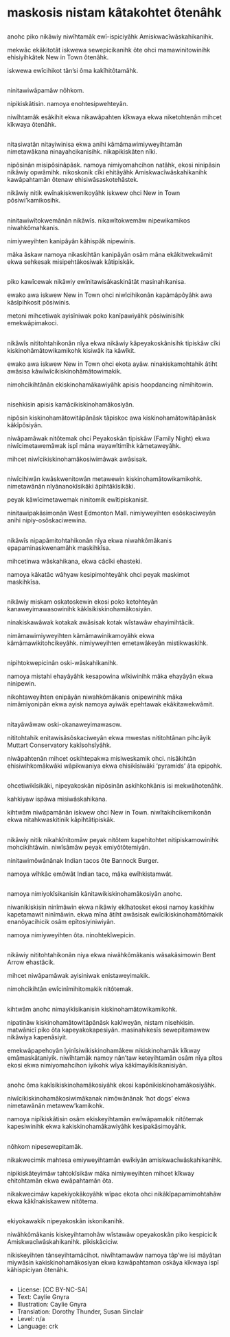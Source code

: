 # maskosis nistam kâtakohtet ôtenâhk

##
anohc piko nikâwiy niwîhtamâk ewî-ispiciyâhk Amiskwacîwâskahikanihk.

mekwâc ekâkitotât iskwewa sewepicikanihk ôte ohci mamawinitowinihk ehisiyihkâtek New in Town ôtenâhk.

iskwewa ewîcihikot tân’si ôma kakîhitôtamâhk.

##
ninitawiwâpamâw nôhkom.

nipikiskâtisin. namoya enohtesipwehteyân.

niwîhtamâk esâkihit ekwa nikawâpahten kîkwaya ekwa niketohtenân mihcet kîkwaya ôtenâhk.

##
nitasiwatân nitayiwinisa ekwa anihi kâmâmawimiyweyihtamân nimetawâkana ninayahcikanisihk. nikapikiskâten nîki.

nipôsinân misipôsinâpâsk. namoya nimiyomahcihon natâhk, ekosi ninipâsin nikâwiy opwâmihk. nikoskonik cîki ehitâyâhk Amiskwacîwâskahikanihk kawâpahtamân ôtenaw ehisiwâsaskotehâstek.

nikâwiy nitik ewînakiskwenikoyâhk iskwew ohci New in Town pôsiwi’kamikosihk.

##
ninitawiwîtokwemânân nikâwîs. nikawîtokwemâw nipewikamikos niwahkômahkanis.

nimiyweyihten kanipâyân kâhispâk nipewinis.

mâka âskaw namoya nikaskihtân kanipâyân osâm mâna ekâkitwekwâmit ekwa sehkesak misipehtâkosiwak kâtipiskâk.

##
piko kawîcewak nikâwiy ewînitawisâkaskinâtât masinahikanisa.

ewako awa iskwew New in Town ohci niwîcihikonân kapâmâpôyâhk awa kâsîpihkosit pôsiwinis.

metoni mihcetiwak ayisîniwak poko kanîpawiyâhk pôsiwinisihk emekwâpimakoci.

##
nikâwîs nititohtahikonân nîya ekwa nikâwiy kâpeyakoskânisihk tipiskâw cîki kiskinohâmâtowikamikohk kisiwâk ita kâwîkit.

ewako awa iskwew New in Town ohci ekota ayâw. ninakiskamohtahik âtiht awâsisa kâwîwîcikiskinohâmâtowimakik.

nimohcikihtânân ekiskinohamâkawiyâhk apisis hoopdancing nîmihitowin.

##
nisehkisin apisis kamâcikiskinohamâkosiyân.

nipôsin kiskinohamâtowitâpânâsk tâpiskoc awa kiskinohamâtowitâpânâsk kâkîpôsiyân.

niwâpamâwak nitôtemak ohci Peyakoskân tipiskâw (Family Night) ekwa niwîcimetawemâwak ispî mâna wayawîtimîhk kâmetaweyâhk.

mihcet niwîcikiskinohamâkosiwimâwak awâsisak.

##
niwîcihiwân kwâskwenitowân metawewin kiskinohamâtowikamikohk. nimetawânân nîyânanokîsikâki âpihtâkîsikâki.

peyak kâwîcimetawemak ninitomik ewîtipiskanisit.

ninitawipakâsimonân West Edmonton Mall. nimiyweyihten esôskaciweyân anihi nipiy-osôskaciwewina.

##
nikâwîs nipapâmitohtahikonân nîya ekwa niwahkômâkanis epapaminaskwenamâhk maskihkîsa.

mihcetinwa wâskahikana, ekwa câcîki ehasteki.

namoya kâkatâc wâhyaw kesipimohteyâhk ohci peyak maskimot maskihkîsa.

##
nikâwiy miskam oskatoskewin ekosi poko ketohteyân kanaweyimawasowinihk kâkîsikiskinohamâkosiyân.

ninakiskawâwak kotakak awâsisak kotak wîstawâw ehayimihtâcik.

nimâmawimiyweyihten kâmâmawinikamoyâhk ekwa kâmâmawikitohcikeyâhk. nimiyweyihten emetawâkeyân mistikwaskihk.

##
nipihtokwepicinân oski-wâskahikanihk.

namoya mistahi ehayâyâhk kesapowina wîkiwinihk mâka ehayâyân ekwa ninipewin.

nikohtaweyihten enipâyân niwahkômâkanis onipewinihk mâka nimâmiyonipân ekwa ayisk namoya ayiwâk epehtawak ekâkitawekwâmit.

##
nitayâwâwaw oski-okanaweyimawasow.

nititohtahik enitawisâsôskaciweyân ekwa mwestas nititohtânan pihcâyik Muttart Conservatory kakîsohsîyâhk.

niwâpahtenân mihcet oskihtepakwa misiweskamik ohci. nisâkihtân ehisiwihkomâkwâki wâpikwaniya ekwa ehisikîsiwâki ‘pyramids’ âta epipohk.

##
ohcetiwikîsikâki, nipeyakoskân nipôsinân askihkohkânis isi mekwâhotenâhk.

kahkiyaw ispâwa misiwâskahikana.

kihtwâm niwâpamânân iskwew ohci New in Town. niwîtakihcikemikonân ekwa nitahkwaskitinik kâpihtâtipiskâk.

##
nikâwiy nitik nikahkînitomâw peyak nitôtem kapehitohtet nitipiskamowinihk mohcikihtâwin. niwîsâmâw peyak emiyôtôtemiyân.

ninitawimôwânânak Indian tacos ôte Bannock Burger.

namoya wîhkâc emôwât Indian taco, mâka ewîhkistamwât.

##
namoya nimiyokîsikanisin kânitawikiskinohamâkosiyân anohc.

niwanikiskisin ninîmâwin ekwa nikâwiy ekîhatosket ekosi namoy kaskihiw kapetamawit ninîmâwin. ekwa mîna âtiht awâsisak ewîcikiskinohamâtômakik enanôyacihicik osâm epîtosiyiniwiyân.

namoya nimiyweyihten ôta. ninohtekîwepicin.

##
nikâwiy nititohtahikonân niya ekwa niwâhkômâkanis wâsakâsimowin Bent Arrow ehastâcik.

mihcet niwâpamâwak ayisiniwak enistaweyimakik.

nimohcikihtân ewîcinîmihitomakik nitôtemak.

##
kihtwâm anohc nimayikîsikanisin kiskinohamâtowikamikohk.

nipatinâw kiskinohamâtowitâpânâsk kakîweyân, nistam nisehkisin. matwânicî piko ôta kapeyakokapesiyân. masinahikesîs sewepitamawew nikâwiya kapenâsiyit.

emekwâpapehoyân îyinîsiwikiskinohamâkew nikiskinohamâk kîkway emâmaskâtaniyik. niwîhtamâk namoy nân’taw keteyihtamân osâm nîya pîtos ekosi ekwa nimiyomahcihon iyikohk wîya kâkîmayikîsikanisiyân.

##
anohc ôma kakîsikiskinohamâkosiyâhk ekosi kapônikiskinohamâkosiyâhk.

niwîcikiskinohamâkosiwimâkanak nimôwânânak ‘hot dogs’ ekwa nimetawânân metawew’kamikohk.

namoya nipîkiskâtisin osâm ekiskeyihtamân ewîwâpamakik nitôtemak kapesiwinihk ekwa kakiskinohamâkawiyâhk kesipakâsimoyâhk.

##
nôhkom nipesewepitamâk.

nikakwecimik mahtesa emiyweyihtamân ewîkiyân amiskwacîwâskahikanihk.

nipikiskâteyimâw tahtokîsikâw mâka nimiyweyihten mihcet kîkway ehitohtamân ekwa ewâpahtamân ôta.

nikakwecimâw kapekiyokâkoyâhk wîpac ekota ohci nikâkîpapamimohtahâw ekwa kâkînakiskawew nitôtema.

##
ekiyokawakik nipeyakoskân iskonikanihk.

niwâhkômâkanis kiskeyihtamohâw wîstawâw opeyakoskân piko kespicicik Amiskwacîwâskahikanihk. pîkiskâciciw.

nikiskeyihten tânseyihtamâcihot. niwîhtamawâw namoya tâp’we isi mâyâtan miywâsin kakiskinohamâkosiyan ekwa kawâpahtaman oskâya kîkwaya ispî kâhispiciyan ôtenâhk.

##
* License: [CC BY-NC-SA]
* Text: Caylie Gnyra
* Illustration: Caylie Gnyra
* Translation: Dorothy Thunder, Susan Sinclair
* Level: n/a
* Language: crk
